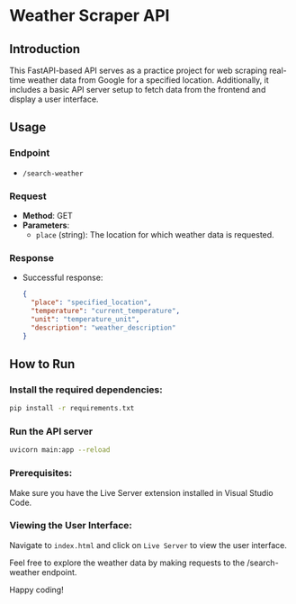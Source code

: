 # Weather Scraper API

## Introduction
This FastAPI-based API serves as a practice project for web scraping real-time weather data from Google for a specified location. Additionally, it includes a basic API server setup to fetch data from the frontend and display a user interface.

## Usage
### Endpoint
- `/search-weather`

### Request
- **Method**: GET
- **Parameters**:
  - `place` (string): The location for which weather data is requested.

### Response
- Successful response:
  ```json
  {
    "place": "specified_location",
    "temperature": "current_temperature",
    "unit": "temperature_unit",
    "description": "weather_description"
  }

## How to Run

### Install the required dependencies:

```bash
pip install -r requirements.txt
```
### Run the API server

```bash
uvicorn main:app --reload
```

### Prerequisites:
Make sure you have the Live Server extension installed in Visual Studio Code.

### Viewing the User Interface:
Navigate to `index.html` and click on `Live Server` to view the user interface.

Feel free to explore the weather data by making requests to the /search-weather endpoint.

Happy coding!
